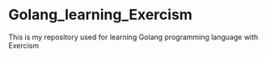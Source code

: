 # Golang_learning_Exercism
This is my repository used for learning Golang programming language with Exercism

